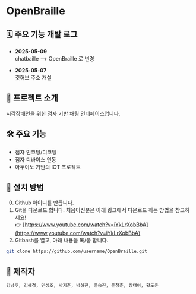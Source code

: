 # OpenBraille

## 🗓️ 주요 기능 개발 로그
- **2025-05-09**  
  chatbaille --> OpenBraille 로 변경

- **2025-05-07**  
  깃허브 주소 개설
  

## 📘 프로젝트 소개
시각장애인을 위한 점자 기반 채팅 인터페이스입니다.

## 🛠 주요 기능
- 점자 인코딩/디코딩
- 점자 디바이스 연동
- 아두이노 기반의 IOT 프로젝트

## 🧾 설치 방법
0. Github 아이디를 만듭니다.
1. Git을 다운로드 합니다.
   처음이신분은 아래 링크에서 다운로드 하는 방법을 참고하세요!  
👉 [https://www.youtube.com/watch?v=iYkLrXobBbA](https://www.youtube.com/watch?v=iYkLrXobBbA)
2. Gitbash를 열고, 아래 내용을 복/붙 합니다.
```bash
git clone https://github.com/username/OpenBraille.git
```

## 👤 제작자
```bash
김남주, 김혜경, 민성조, 박지훈, 박하진, 윤승진, 윤창훈, 장태이, 황도윤
```
